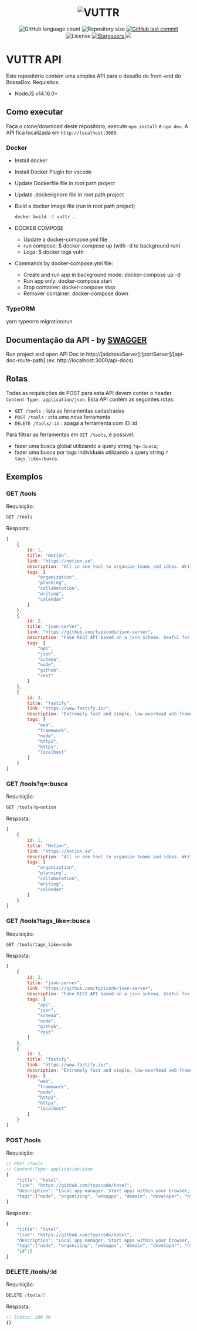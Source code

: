 <h1 align="center">
    <img alt="VUTTR" title="VUTTR" src="./.github/bossabox.png" />
</h1>

<p align="center">
  <img alt="GitHub language count" src="https://img.shields.io/github/languages/count/leocairos/vuttr-backend?color=%2304D361">

  <img alt="Repository size" src="https://img.shields.io/github/repo-size/leocairos/vuttr-backend">

  <a href="https://github.com//leocairos/vuttr-backend/commits/master">
    <img alt="GitHub last commit" src="https://img.shields.io/github/last-commit/leocairos/vuttr-backend">
  </a>

  <img alt="License" src="https://img.shields.io/badge/license-MIT-brightgreen">
   <a href="https://github.com/leocairos/vuttr-backend/stargazers">
    <img alt="Stargazers" src="https://img.shields.io/github/stars/leocairos/vuttr-backend?style=social">
  </a>

  <a href="https://www.linkedin.com/in/leonardo-sampaio-cairo-54a74756/">
    <img src="https://img.shields.io/badge/LinkedIn-blue?style=flat&logo=linkedin&labelColor=blue">
  </a>
</p>

# VUTTR API

Este repositório contém uma simples API para o desafio de front-end do BossaBox.
Requisitos:

* NodeJS v14.16.0+

## Como executar

Faça o clone/download deste repositório, execute `npm install` e `npm dev`. A API fica localizada em `http://localhost:3000`.

### Docker

* Install docker
* Install Docker Plugin for vscode
* Update Dockerfile file in root path project
* Update .dockerignore file in root path project

* Build a docker image file (run in root path project)
  ```bash
  docker build -t vuttr .
  ```

* DOCKER COMPOSE
  * Update a docker-compose.yml file
  * run compose: $ docker-compose up (with -d to background run)
  * Logs: $ docker logs vuttr

* Commands by docker-compose.yml file:
  * Create and run app in background mode: docker-compose up -d
  * Run app only: docker-compose start
  * Stop container: docker-compose stop
  * Remover container: docker-compose down

### TypeORM

yarn typeorm migration:run

## Documentação da API - by [SWAGGER](https://swagger.io/)

Run project and open API Doc in http://[addressServer]:[portServer]/[api-doc-route-path] (ex: http://localhost:3000/api-docs)


## Rotas

Todas as requisições de POST para esta API devem conter o header `Content-Type: application/json`.
Esta API contém as seguintes rotas:

* `GET /tools` : lista as ferramentas cadastradas
* `POST /tools` : cria uma nova ferramenta
* `DELETE /tools/:id` : apaga a ferramenta com ID :id

Para filtrar as ferramentas em `GET /tools`, é possível:
* fazer uma busca global utilizando a query string `?q=:busca`;
* fazer uma busca por tags individuais utilizando a query string `?tags_like=:busca`.

## Exemplos

### GET /tools

Requisição:
```javascript
GET /tools
```
Resposta:
```javascript
[
    {
        id: 1,
        title: "Notion",
        link: "https://notion.so",
        description: "All in one tool to organize teams and ideas. Write, plan, collaborate, and get organized. ",
        tags: [
            "organization",
            "planning",
            "collaboration",
            "writing",
            "calendar"
        ]
    },
    {
        id: 2,
        title: "json-server",
        link: "https://github.com/typicode/json-server",
        description: "Fake REST API based on a json schema. Useful for mocking and creating APIs for front-end devs to consume in coding challenges.",
        tags: [
            "api",
            "json",
            "schema",
            "node",
            "github",
            "rest"
        ]
    },
    {
        id: 3,
        title: "fastify",
        link: "https://www.fastify.io/",
        description: "Extremely fast and simple, low-overhead web framework for NodeJS. Supports HTTP2.",
        tags: [
            "web",
            "framework",
            "node",
            "http2",
            "https",
            "localhost"
        ]
    }
]
```

### GET /tools?q=:busca

Requisição:
```javascript
GET /tools?q=notion
```
Resposta:
```javascript
[
    {
        id: 1,
        title: "Notion",
        link: "https://notion.so",
        description: "All in one tool to organize teams and ideas. Write, plan, collaborate, and get organized. ",
        tags: [
            "organization",
            "planning",
            "collaboration",
            "writing",
            "calendar"
        ]
    }
]
```

### GET /tools?tags_like=:busca

Requisição:
```javascript
GET /tools?tags_like=node
```
Resposta:
```javascript
[
    {
        id: 2,
        title: "json-server",
        link: "https://github.com/typicode/json-server",
        description: "Fake REST API based on a json schema. Useful for mocking and creating APIs for front-end devs to consume in coding challenges.",
        tags: [
            "api",
            "json",
            "schema",
            "node",
            "github",
            "rest"
        ]
    },
    {
        id: 3,
        title: "fastify",
        link: "https://www.fastify.io/",
        description: "Extremely fast and simple, low-overhead web framework for NodeJS. Supports HTTP2.",
        tags: [
            "web",
            "framework",
            "node",
            "http2",
            "https",
            "localhost"
        ]
    }
]
```

### POST /tools

Requisição:
```javascript
// POST /tools
// Content-Type: application/json
{
    "title": "hotel",
    "link": "https://github.com/typicode/hotel",
    "description": "Local app manager. Start apps within your browser, developer tool with local .localhost domain and https out of the box.",
    "tags":["node", "organizing", "webapps", "domain", "developer", "https", "proxy"]
}
```

Resposta:
```javascript
{
    "title": "hotel",
    "link": "https://github.com/typicode/hotel",
    "description": "Local app manager. Start apps within your browser, developer tool with local .localhost domain and https out of the box.",
    "tags":["node", "organizing", "webapps", "domain", "developer", "https", "proxy"],
    "id":5
}
```

### DELETE /tools/:id
Requisição:
```javascript
DELETE /tools/5
```

Resposta:
```javascript
// Status: 200 OK
{}
```
